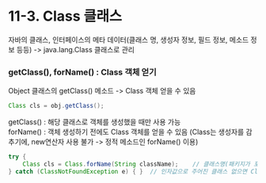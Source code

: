 # 11-3. Class 클래스 

자바의 클래스, 인터페이스의 메타 데이터(클래스 명, 생성자 정보, 필드 정보, 메소드 정보 등등) -> java.lang.Class 클래스로 관리

### getClass(), forName() : Class 객체 얻기

Object 클래스의 getClass() 메소드 -> Class 객체 얻을 수 있음 
```java
Class cls = obj.getClass();
```
getClass() : 해당 클래스로 객체를 생성했을 때만 사용 가능  
forName() : 객체 생성하기 전에도 Class 객체를 얻을 수 있음 (Class는 생성자를 감추기에, new연산자 사용 불가 -> 정적 메소드인 forName() 이용)

```java
try {
    Class cls = Class.forName(String className);    // 클래스명(패키지가 포함된 이름)을 인자값으로 전달받아 Class 객체를 리턴
} catch (ClassNotFoundException e) { }  // 인자값으로 주어진 클래스 없으면 ClassNotFoundException 에러 발생 
```

###

